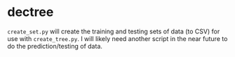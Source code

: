 # dectree

`create_set.py` will create the training and testing sets of data (to CSV) for use with `create_tree.py`. I will likely need another script in the near future to do the prediction/testing of data.
